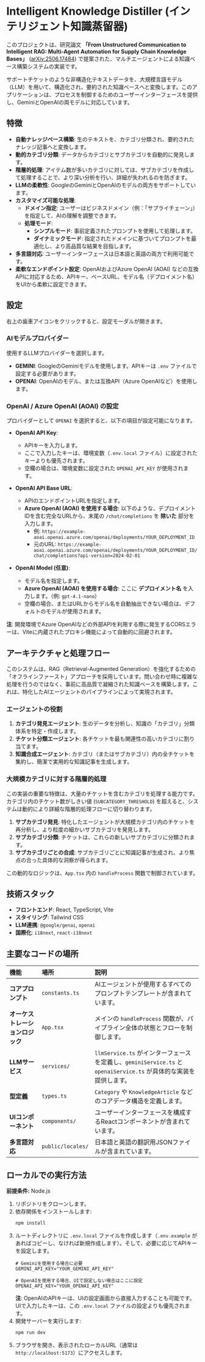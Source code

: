# Intelligent Knowledge Distiller (インテリジェント知識蒸留器)

このプロジェクトは、研究論文 **「From Unstructured Communication to Intelligent RAG: Multi-Agent Automation for Supply Chain Knowledge Bases」** ([arXiv:2506.17484](https://arxiv.org/abs/2506.17484)) で提案された、マルチエージェントによる知識ベース構築システムの実装です。

サポートチケットのような非構造化テキストデータを、大規模言語モデル（LLM）を用いて、構造化され、要約された知識ベースへと変換します。このアプリケーションは、プロセスを制御するためのユーザーインターフェースを提供し、GeminiとOpenAIの両モデルに対応しています。

## 特徴

- **自動ナレッジベース構築**: 生のテキストを、カテゴリ分類され、要約されたナレッジ記事へと変換します。
- **動的カテゴリ分類**: データからカテゴリとサブカテゴリを自動的に発見します。
- **階層的処理**: アイテム数が多いカテゴリに対しては、サブカテゴリを作成して処理することで、より深い分析を行い、詳細が失われるのを防ぎます。
- **LLMの柔軟性**: GoogleのGeminiとOpenAIのモデルの両方をサポートしています。
- **カスタマイズ可能な処理**:
    - **ドメイン指定**: ユーザーはビジネスドメイン（例：「サプライチェーン」）を指定して、AIの理解を調整できます。
    - **処理モード**:
        - **シンプルモード**: 事前定義されたプロンプトを使用して処理します。
        - **ダイナミックモード**: 指定されたドメインに基づいてプロンプトを最適化し、より高品質な結果を目指します。
- **多言語対応**: ユーザーインターフェースは日本語と英語の両方で利用可能です。
- **柔軟なエンドポイント設定**: OpenAIおよびAzure OpenAI (AOAI) などの互換APIに対応するため、APIキー、ベースURL、モデル名（デプロイメント名）をUIから柔軟に設定できます。

## 設定

右上の歯車アイコンをクリックすると、設定モーダルが開きます。

### AIモデルプロバイダー

使用するLLMプロバイダーを選択します。

- **GEMINI**: GoogleのGeminiモデルを使用します。APIキーは `.env` ファイルで設定する必要があります。
- **OPENAI**: OpenAIのモデル、または互換API（Azure OpenAIなど）を使用します。

### OpenAI / Azure OpenAI (AOAI) の設定

プロバイダーとして `OPENAI` を選択すると、以下の項目が設定可能になります。

- **OpenAI API Key**:
  - APIキーを入力します。
  - ここで入力したキーは、環境変数（`.env.local` ファイル）に設定されたキーよりも優先されます。
  - 空欄の場合は、環境変数に設定された `OPENAI_API_KEY` が使用されます。

- **OpenAI API Base URL**:
  - APIのエンドポイントURLを指定します。
  - **Azure OpenAI (AOAI) を使用する場合**: 以下のような、デプロイメントIDを含む完全なURLから、末尾の `/chat/completions` を **除いた** 部分を入力します。
    - 例: `https://example-aoai.openai.azure.com/openai/deployments/YOUR_DEPLOYMENT_ID`
    - 元のURL: `https://example-aoai.openai.azure.com/openai/deployments/YOUR_DEPLOYMENT_ID/chat/completions?api-version=2024-02-01`

- **OpenAI Model (任意)**:
  - モデル名を指定します。
  - **Azure OpenAI (AOAI) を使用する場合**: ここに **デプロイメント名** を入力します。（例: `gpt-4.1-nano`）
  - 空欄の場合、またはURLからモデル名を自動抽出できない場合は、デフォルトのモデルが使用されます。

**注**: 開発環境でAzure OpenAIなどの外部APIを利用する際に発生するCORSエラーは、Viteに内蔵されたプロキシ機能によって自動的に回避されます。

## アーキテクチャと処理フロー

このシステムは、RAG（Retrieval-Augmented Generation）を強化するための「オフラインファースト」アプローチを採用しています。問い合わせ時に複雑な処理を行うのではなく、事前に高品質で凝縮された知識ベースを構築します。これは、特化したAIエージェントのパイプラインによって実現されます。

### エージェントの役割

1.  **カテゴリ発見エージェント**: 生のデータを分析し、知識の「カテゴリ」分類体系を特定・作成します。
2.  **チケット分類エージェント**: 各チケットを最も関連性の高いカテゴリに割り当てます。
3.  **知識合成エージェント**: カテゴリ（またはサブカテゴリ）内の全チケットを集約し、簡潔で実用的な知識記事を生成します。

### 大規模カテゴリに対する階層的処理

この実装の重要な特徴は、大量のチケットを含むカテゴリを処理する能力です。カテゴリ内のチケット数がしきい値 (`SUBCATEGORY_THRESHOLD`) を超えると、システムは動的により詳細な階層的処理フローに切り替わります。

1.  **サブカテゴリ発見**: 特化したエージェントが大規模カテゴリ内のチケットを再分析し、より粒度の細かいサブカテゴリを発見します。
2.  **サブカテゴリ分類**: チケットは、これらの新しいサブカテゴリに分類されます。
3.  **サブカテゴリごとの合成**: サブカテゴリごとに知識記事が生成され、より焦点の合った具体的な洞察が得られます。

この動的なロジックは、`App.tsx` 内の `handleProcess` 関数で制御されています。

## 技術スタック

- **フロントエンド**: React, TypeScript, Vite
- **スタイリング**: Tailwind CSS
- **LLM連携**: `@google/genai`, `openai`
- **国際化**: `i18next`, `react-i18next`

## 主要なコードの場所

| 機能 | 場所 | 説明 |
| :--- | :--- | :--- |
| **コアプロンプト** | `constants.ts` | AIエージェントが使用するすべてのプロンプトテンプレートが含まれています。 |
| **オーケストレーションロジック** | `App.tsx` | メインの `handleProcess` 関数が、パイプライン全体の状態とフローを制御します。 |
| **LLMサービス** | `services/` | `llmService.ts` がインターフェースを定義し、`geminiService.ts` と `openaiService.ts` が具体的な実装を提供します。 |
| **型定義** | `types.ts` | `Category` や `KnowledgeArticle` などのコアデータ構造を定義します。 |
| **UIコンポーネント** | `components/` | ユーザーインターフェースを構成するReactコンポーネントが含まれています。 |
| **多言語対応** | `public/locales/` | 日本語と英語の翻訳用JSONファイルが含まれています。 |

## ローカルでの実行方法

**前提条件:** Node.js

1.  リポジトリをクローンします。
2.  依存関係をインストールします:
    ```bash
    npm install
    ```
3.  ルートディレクトリに `.env.local` ファイルを作成します（`.env.example` があればコピーし、なければ新規作成します）。そして、必要に応じてAPIキーを設定します。
    ```
    # Geminiを使用する場合に必要
    GEMINI_API_KEY="YOUR_GEMINI_API_KEY"

    # OpenAIを使用する場合、UIで設定しない場合はここに設定
    OPENAI_API_KEY="YOUR_OPENAI_API_KEY"
    ```
    **注**: OpenAIのAPIキーは、UIの設定画面から直接入力することも可能です。UIで入力したキーは、この `.env.local` ファイルの設定よりも優先されます。
4.  開発サーバーを実行します:
    ```bash
    npm run dev
    ```
5.  ブラウザを開き、表示されたローカルURL（通常は `http://localhost:5173`）にアクセスします。
